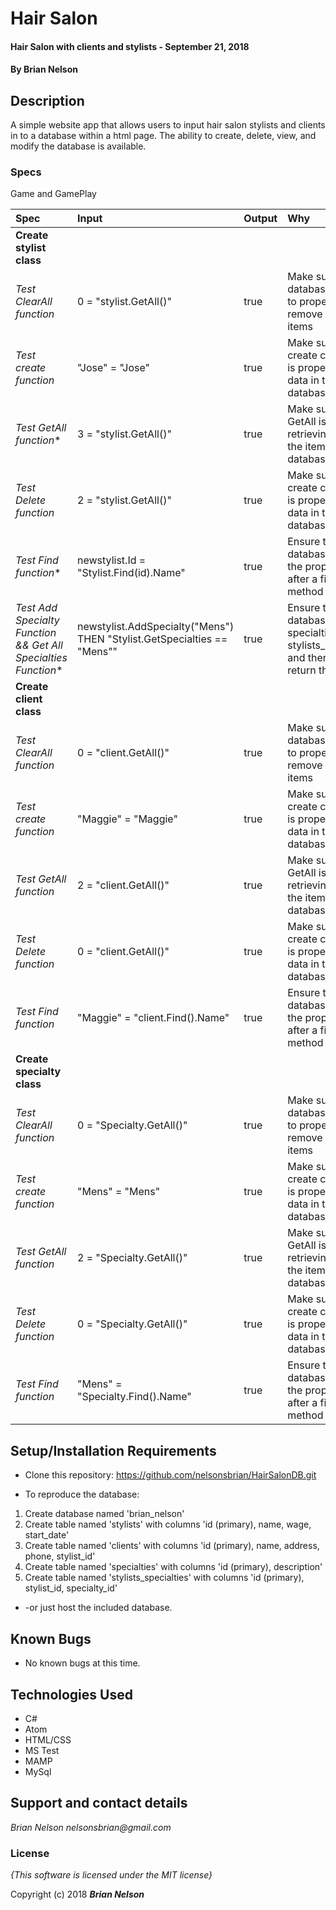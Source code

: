 # Hair Salon

#### Hair Salon with clients and stylists - September 21, 2018

#### By **Brian Nelson**

## Description

A simple website app that allows users to input hair salon stylists and clients in to a database within a html page. The ability to create, delete, view, and modify the database is available.

### Specs    

Game and GamePlay

| Spec | Input | Output | Why |
| :-----------------  | :------------- | :---------- | :----------- |
| **Create stylist class** |  |  |  |
| *Test ClearAll function* | 0 = "stylist.GetAll()" | true | Make sure that the database is able to properly remove all of the items |
| *Test create function* | "Jose" = "Jose" | true | Make sure the create command is properly storing data in the database |
| *Test GetAll function** | 3 = "stylist.GetAll()" | true | Make sure the GetAll is properly retrieving all of the items in the database |
| *Test Delete function* | 2 = "stylist.GetAll()" | true | Make sure the create command is properly storing data in the database |
| *Test Find function** | newstylist.Id = "Stylist.Find(id).Name" | true | Ensure the database returns the proper stylist after a find method is called |
| *Test Add Specialty Function && Get All Specialties Function** | newstylist.AddSpecialty("Mens") THEN "Stylist.GetSpecialties == "Mens"" | true | Ensure the database adds specialties to stylists_specialties and then can return the list |
| **Create client class** |  |  |  |
| *Test ClearAll function* | 0 = "client.GetAll()" | true | Make sure that the database is able to properly remove all of the items |
| *Test create function* | "Maggie" = "Maggie" | true | Make sure the create command is properly storing data in the database |
| *Test GetAll function* | 2 = "client.GetAll()" | true | Make sure the GetAll is properly retrieving all of the items in the database |
| *Test Delete function* | 0 = "client.GetAll()" | true | Make sure the create command is properly storing data in the database |
| *Test Find function* | "Maggie" = "client.Find().Name" | true | Ensure the database returns the proper client after a find method is called |
| **Create specialty class** |  |  |  |
| *Test ClearAll function* | 0 = "Specialty.GetAll()" | true | Make sure that the database is able to properly remove all of the items |
| *Test create function* | "Mens" = "Mens" | true | Make sure the create command is properly storing data in the database |
| *Test GetAll function* | 2 = "Specialty.GetAll()" | true | Make sure the GetAll is properly retrieving all of the items in the database |
| *Test Delete function* | 0 = "Specialty.GetAll()" | true | Make sure the create command is properly storing data in the database |
| *Test Find function* | "Mens" = "Specialty.Find().Name" | true | Ensure the database returns the proper client after a find method is called |

## Setup/Installation Requirements

* Clone this repository: https://github.com/nelsonsbrian/HairSalonDB.git

* To reproduce the database:
1. Create database named 'brian_nelson'
2. Create table named 'stylists' with columns 'id (primary), name, wage, start_date'
3. Create table named 'clients' with columns 'id (primary), name, address, phone, stylist_id'
4. Create table named 'specialties' with columns 'id (primary), description'
5. Create table named 'stylists_specialties' with columns 'id (primary), stylist_id, specialty_id'
* -or just host the included database.

## Known Bugs
* No known bugs at this time.

## Technologies Used
* C#
* Atom
* HTML/CSS
* MS Test
* MAMP
* MySql

## Support and contact details

_Brian Nelson nelsonsbrian@gmail.com_

### License

*{This software is licensed under the MIT license}*

Copyright (c) 2018 **_Brian Nelson_**
